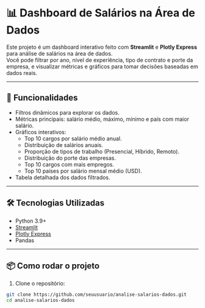 # 📊 Dashboard de Salários na Área de Dados

Este projeto é um dashboard interativo feito com **Streamlit** e **Plotly Express** para análise de salários na área de dados.  
Você pode filtrar por ano, nível de experiência, tipo de contrato e porte da empresa, e visualizar métricas e gráficos para tomar decisões baseadas em dados reais.

---

## 🚀 Funcionalidades

- Filtros dinâmicos para explorar os dados.
- Métricas principais: salário médio, máximo, mínimo e país com maior salário.
- Gráficos interativos:  
  - Top 10 cargos por salário médio anual.  
  - Distribuição de salários anuais.  
  - Proporção de tipos de trabalho (Presencial, Híbrido, Remoto).  
  - Distribuição do porte das empresas.  
  - Top 10 cargos com mais empregos.  
  - Top 10 países por salário mensal médio (USD).  
- Tabela detalhada dos dados filtrados.

---

## 🛠 Tecnologias Utilizadas

- Python 3.9+  
- [Streamlit](https://streamlit.io/)  
- [Plotly Express](https://plotly.com/python/plotly-express/)  
- Pandas

---

## 📦 Como rodar o projeto

1. Clone o repositório:  
```bash
git clone https://github.com/seuusuario/analise-salarios-dados.git
cd analise-salarios-dados
